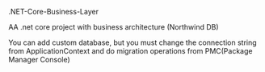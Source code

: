 .NET-Core-Business-Layer


AA .net core project with business architecture (Northwind DB)



You can add custom database, but you must change the connection string from ApplicationContext and do migration operations from 
PMC(Package Manager Console)

